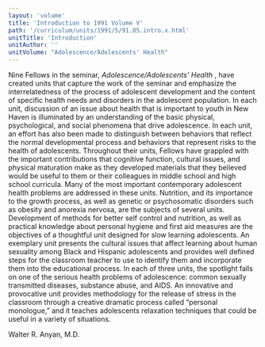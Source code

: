 ```yaml
---
layout: 'volume'
title: 'Introduction to 1991 Volume V'
path: '/curriculum/units/1991/5/91.05.intro.x.html'
unitTitle: 'Introduction'
unitAuthor: ''
unitVolume: "Adolescence/Adolescents' Health"
---
```


<body>
 <p>
  Nine Fellows in the seminar,
  <i>
   Adolescence/Adolescents’ Health
  </i>
  , have created units that capture the work of the seminar and emphasize the interrelatedness of the process of adolescent development and the content of specific health needs and disorders in the adolescent population. In each unit, discussion of an issue about health that is important to youth in New Haven is illuminated by an understanding of the basic physical, psychological, and social phenomena that drive adolescence. In each unit, an effort has also been made to distinguish between behaviors that reflect the normal developmental process and behaviors that represent risks to the health of adolescents.
Throughout their units, Fellows have grappled with the important contributions that cognitive function, cultural issues, and physical maturation make as they developed materials that they believed would be useful to them or their colleagues in middle school and high school curricula. Many of the most important contemporary adolescent health problems are addressed in these units. Nutrition, and its importance to the growth process, as well as genetic or psychosomatic disorders such as obesity and anorexia nervosa, are the subjects of several units. Development of methods for better self control and nutrition, as well as practical knowledge about personal hygiene and first aid measures are the objectives of a thoughtful unit designed for slow learning adolescents. An exemplary unit presents the cultural issues that affect learning about human sexuality among Black and Hispanic adolescents and provides well defined steps for the classroom teacher to use to identify them and incorporate them into the educational process. In each of three units, the spotlight falls on one of the serious health problems of adolescence: common sexually transmitted diseases, substance abuse, and AIDS. An innovative and provocative unit provides methodology for the release of stress in the classroom through a creative dramatic process called “personal monologue,” and it teaches adolescents relaxation techniques that could be useful in a variety of situations.
 </p>
 <p>
  Walter R. Anyan, M.D.
 </p>

</body>
